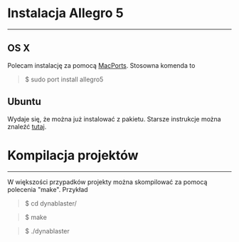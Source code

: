 # Instalacja Allegro 5
-----

## OS X

Polecam instalację za pomocą [MacPorts](https://www.macports.org/install.php). Stosowna komenda to

>$ sudo port install allegro5

## Ubuntu

Wydaje się, że można już instalować z pakietu. Starsze instrukcje można znaleźć [tutaj](https://wiki.allegro.cc/index.php?title=Ubuntu_and_Allegro_5).

# Kompilacja projektów
-----

W większości przypadków projekty można skompilować za pomocą polecenia "make". Przykład

>$ cd dynablaster/

>$ make

>$ ./dynablaster

